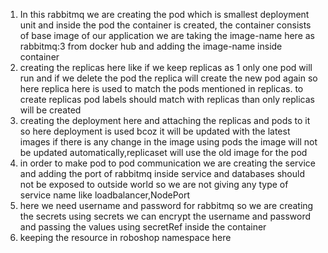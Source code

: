 1. In this rabbitmq we are creating the pod which is smallest deployment unit and inside the pod the container is created, the container consists of base image of our application we are taking the image-name here as rabbitmq:3 from docker hub and adding the image-name inside container 
2. creating the replicas here like if we keep replicas as 1 only one pod will run and if we delete the pod the replica will create the new pod again so here replica here is used to match the pods mentioned in replicas. to create replicas pod labels should match with replicas than only replicas will be created
3. creating the deployment here and attaching the replicas and pods to it so here deployment is used bcoz it will be updated with the latest images if there is any change in the image using pods the image will not be updated automatically,replicaset will use the old image for the pod
4. in order to make pod to pod communication we are creating the service and adding the port of rabbitmq inside service and databases should not be exposed to outside world so we are not giving any type of service name like loadbalancer,NodePort
5. here we need username and password for rabbitmq so we are creating the secrets using secrets we can encrypt the username and password and passing the values using secretRef inside the container 
6. keeping the resource in roboshop namespace here